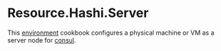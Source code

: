 # Resource.Hashi.Server

This [environment](http://blog.vialstudios.com/the-environment-cookbook-pattern/#theenvironmentcookbook) cookbook configures
a physical machine or VM as a server node for [consul](https://consul.io).
